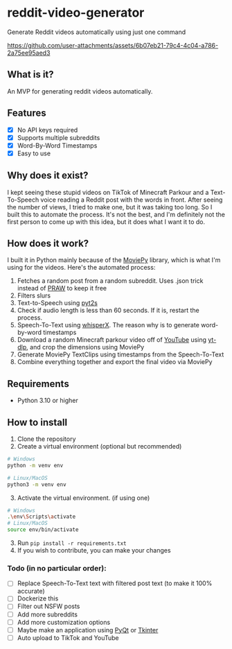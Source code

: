 # reddit-video-generator

Generate Reddit videos automatically using just one command

https://github.com/user-attachments/assets/6b07eb21-79c4-4c04-a786-2a75ee95aed3

## What is it?

An MVP for generating reddit videos automatically.

## Features

- [x] No API keys required
- [x] Supports multiple subreddits
- [x] Word-By-Word Timestamps
- [x] Easy to use

## Why does it exist?

I kept seeing these stupid videos on TikTok of Minecraft Parkour and a Text-To-Speech voice reading a Reddit post with the words in front. After seeing the number of views, I tried to make one, but it was taking too long. So I built this to automate the process. It's not the best, and I'm definitely not the first person to come up with this idea, but it does what I want it to do.

## How does it work?

I built it in Python mainly because of the [MoviePy](https://zulko.github.io/moviepy/) library, which is what I'm using for the videos. Here's the automated process:

1. Fetches a random post from a random subreddit. Uses .json trick instead of [PRAW](https://praw.readthedocs.io/en/stable/) to keep it free
2. Filters slurs
3. Text-to-Speech using [pyt2s](https://github.com/supersu-man/pyt2s)
4. Check if audio length is less than 60 seconds. If it is, restart the process.
5. Speech-To-Text using [whisperX](https://github.com/m-bain/whisperX). The reason why is to generate word-by-word timestamps
6. Download a random Minecraft parkour video off of [YouTube](https://www.youtube.com/) using [yt-dlp](https://github.com/yt-dlp/yt-dlp), and crop the dimensions using MoviePy
7. Generate MoviePy TextClips using timestamps from the Speech-To-Text
8. Combine everything together and export the final video via MoviePy

## Requirements

- Python 3.10 or higher

## How to install

1. Clone the repository
2. Create a virtual environment (optional but recommended)
```bash
# Windows
python -m venv env

# Linux/MacOS
python3 -m venv env
```
3. Activate the virtual environment. (if using one)
```bash
# Windows
.\env\Scripts\activate
# Linux/MacOS
source env/bin/activate
```
3. Run `pip install -r requirements.txt`
4. If you wish to contribute, you can make your changes

### Todo (in no particular order):

- [ ] Replace Speech-To-Text text with filtered post text (to make it 100% accurate)
- [ ] Dockerize this
- [ ] Filter out NSFW posts
- [ ] Add more subreddits
- [ ] Add more customization options
- [ ] Maybe make an application using [PyQt](https://www.riverbankcomputing.com/software/pyqt/) or [Tkinter](https://wiki.python.org/moin/TkInter)
- [ ] Auto upload to TikTok and YouTube
